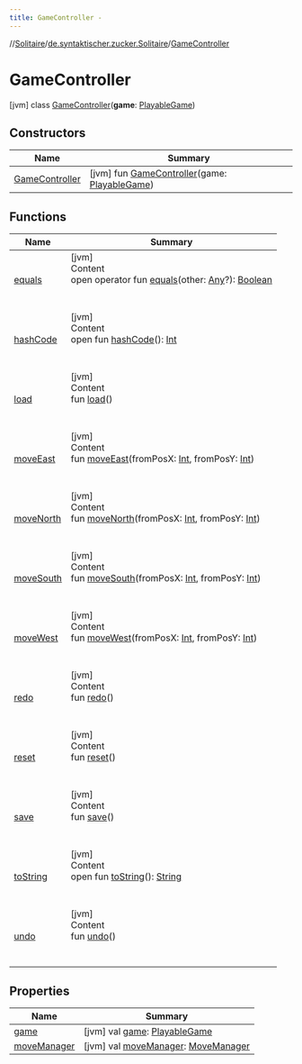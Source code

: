 ```yaml
---
title: GameController -
---
```

//[Solitaire](../../index.md)/[de.syntaktischer.zucker.Solitaire](../index.md)/[GameController](index.md)



# GameController  
 [jvm] class [GameController](index.md)(**game**: [PlayableGame](../-playable-game/index.md))   


## Constructors  
  
|  Name|  Summary| 
|---|---|
| <a name="de.syntaktischer.zucker.Solitaire/GameController/GameController/#de.syntaktischer.zucker.Solitaire.PlayableGame/PointingToDeclaration/"></a>[GameController](-game-controller.md)| <a name="de.syntaktischer.zucker.Solitaire/GameController/GameController/#de.syntaktischer.zucker.Solitaire.PlayableGame/PointingToDeclaration/"></a> [jvm] fun [GameController](-game-controller.md)(game: [PlayableGame](../-playable-game/index.md))   <br>


## Functions  
  
|  Name|  Summary| 
|---|---|
| <a name="kotlin/Any/equals/#kotlin.Any?/PointingToDeclaration/"></a>[equals](../-undoable-command/index.md#%5Bkotlin%2FAny%2Fequals%2F%23kotlin.Any%3F%2FPointingToDeclaration%2F%5D%2FFunctions%2F-1652271655)| <a name="kotlin/Any/equals/#kotlin.Any?/PointingToDeclaration/"></a>[jvm]  <br>Content  <br>open operator fun [equals](../-undoable-command/index.md#%5Bkotlin%2FAny%2Fequals%2F%23kotlin.Any%3F%2FPointingToDeclaration%2F%5D%2FFunctions%2F-1652271655)(other: [Any](https://kotlinlang.org/api/latest/jvm/stdlib/kotlin/-any/index.html)?): [Boolean](https://kotlinlang.org/api/latest/jvm/stdlib/kotlin/-boolean/index.html)  <br><br><br>
| <a name="kotlin/Any/hashCode/#/PointingToDeclaration/"></a>[hashCode](../-undoable-command/index.md#%5Bkotlin%2FAny%2FhashCode%2F%23%2FPointingToDeclaration%2F%5D%2FFunctions%2F-1652271655)| <a name="kotlin/Any/hashCode/#/PointingToDeclaration/"></a>[jvm]  <br>Content  <br>open fun [hashCode](../-undoable-command/index.md#%5Bkotlin%2FAny%2FhashCode%2F%23%2FPointingToDeclaration%2F%5D%2FFunctions%2F-1652271655)(): [Int](https://kotlinlang.org/api/latest/jvm/stdlib/kotlin/-int/index.html)  <br><br><br>
| <a name="de.syntaktischer.zucker.Solitaire/GameController/load/#/PointingToDeclaration/"></a>[load](load.md)| <a name="de.syntaktischer.zucker.Solitaire/GameController/load/#/PointingToDeclaration/"></a>[jvm]  <br>Content  <br>fun [load](load.md)()  <br><br><br>
| <a name="de.syntaktischer.zucker.Solitaire/GameController/moveEast/#kotlin.Int#kotlin.Int/PointingToDeclaration/"></a>[moveEast](move-east.md)| <a name="de.syntaktischer.zucker.Solitaire/GameController/moveEast/#kotlin.Int#kotlin.Int/PointingToDeclaration/"></a>[jvm]  <br>Content  <br>fun [moveEast](move-east.md)(fromPosX: [Int](https://kotlinlang.org/api/latest/jvm/stdlib/kotlin/-int/index.html), fromPosY: [Int](https://kotlinlang.org/api/latest/jvm/stdlib/kotlin/-int/index.html))  <br><br><br>
| <a name="de.syntaktischer.zucker.Solitaire/GameController/moveNorth/#kotlin.Int#kotlin.Int/PointingToDeclaration/"></a>[moveNorth](move-north.md)| <a name="de.syntaktischer.zucker.Solitaire/GameController/moveNorth/#kotlin.Int#kotlin.Int/PointingToDeclaration/"></a>[jvm]  <br>Content  <br>fun [moveNorth](move-north.md)(fromPosX: [Int](https://kotlinlang.org/api/latest/jvm/stdlib/kotlin/-int/index.html), fromPosY: [Int](https://kotlinlang.org/api/latest/jvm/stdlib/kotlin/-int/index.html))  <br><br><br>
| <a name="de.syntaktischer.zucker.Solitaire/GameController/moveSouth/#kotlin.Int#kotlin.Int/PointingToDeclaration/"></a>[moveSouth](move-south.md)| <a name="de.syntaktischer.zucker.Solitaire/GameController/moveSouth/#kotlin.Int#kotlin.Int/PointingToDeclaration/"></a>[jvm]  <br>Content  <br>fun [moveSouth](move-south.md)(fromPosX: [Int](https://kotlinlang.org/api/latest/jvm/stdlib/kotlin/-int/index.html), fromPosY: [Int](https://kotlinlang.org/api/latest/jvm/stdlib/kotlin/-int/index.html))  <br><br><br>
| <a name="de.syntaktischer.zucker.Solitaire/GameController/moveWest/#kotlin.Int#kotlin.Int/PointingToDeclaration/"></a>[moveWest](move-west.md)| <a name="de.syntaktischer.zucker.Solitaire/GameController/moveWest/#kotlin.Int#kotlin.Int/PointingToDeclaration/"></a>[jvm]  <br>Content  <br>fun [moveWest](move-west.md)(fromPosX: [Int](https://kotlinlang.org/api/latest/jvm/stdlib/kotlin/-int/index.html), fromPosY: [Int](https://kotlinlang.org/api/latest/jvm/stdlib/kotlin/-int/index.html))  <br><br><br>
| <a name="de.syntaktischer.zucker.Solitaire/GameController/redo/#/PointingToDeclaration/"></a>[redo](redo.md)| <a name="de.syntaktischer.zucker.Solitaire/GameController/redo/#/PointingToDeclaration/"></a>[jvm]  <br>Content  <br>fun [redo](redo.md)()  <br><br><br>
| <a name="de.syntaktischer.zucker.Solitaire/GameController/reset/#/PointingToDeclaration/"></a>[reset](reset.md)| <a name="de.syntaktischer.zucker.Solitaire/GameController/reset/#/PointingToDeclaration/"></a>[jvm]  <br>Content  <br>fun [reset](reset.md)()  <br><br><br>
| <a name="de.syntaktischer.zucker.Solitaire/GameController/save/#/PointingToDeclaration/"></a>[save](save.md)| <a name="de.syntaktischer.zucker.Solitaire/GameController/save/#/PointingToDeclaration/"></a>[jvm]  <br>Content  <br>fun [save](save.md)()  <br><br><br>
| <a name="kotlin/Any/toString/#/PointingToDeclaration/"></a>[toString](../-undoable-command/index.md#%5Bkotlin%2FAny%2FtoString%2F%23%2FPointingToDeclaration%2F%5D%2FFunctions%2F-1652271655)| <a name="kotlin/Any/toString/#/PointingToDeclaration/"></a>[jvm]  <br>Content  <br>open fun [toString](../-undoable-command/index.md#%5Bkotlin%2FAny%2FtoString%2F%23%2FPointingToDeclaration%2F%5D%2FFunctions%2F-1652271655)(): [String](https://kotlinlang.org/api/latest/jvm/stdlib/kotlin/-string/index.html)  <br><br><br>
| <a name="de.syntaktischer.zucker.Solitaire/GameController/undo/#/PointingToDeclaration/"></a>[undo](undo.md)| <a name="de.syntaktischer.zucker.Solitaire/GameController/undo/#/PointingToDeclaration/"></a>[jvm]  <br>Content  <br>fun [undo](undo.md)()  <br><br><br>


## Properties  
  
|  Name|  Summary| 
|---|---|
| <a name="de.syntaktischer.zucker.Solitaire/GameController/game/#/PointingToDeclaration/"></a>[game](game.md)| <a name="de.syntaktischer.zucker.Solitaire/GameController/game/#/PointingToDeclaration/"></a> [jvm] val [game](game.md): [PlayableGame](../-playable-game/index.md)   <br>
| <a name="de.syntaktischer.zucker.Solitaire/GameController/moveManager/#/PointingToDeclaration/"></a>[moveManager](move-manager.md)| <a name="de.syntaktischer.zucker.Solitaire/GameController/moveManager/#/PointingToDeclaration/"></a> [jvm] val [moveManager](move-manager.md): [MoveManager](../-move-manager/index.md)   <br>

